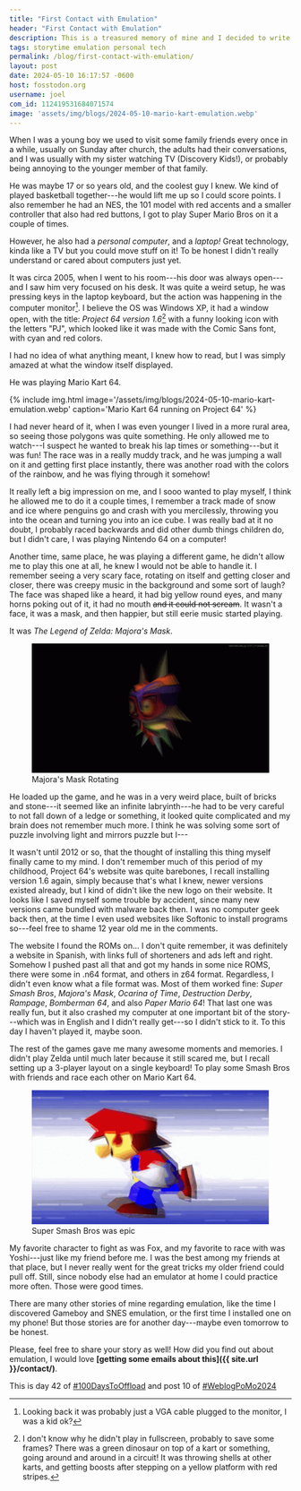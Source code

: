 ```yaml
---
title: "First Contact with Emulation"
header: "First Contact with Emulation"
description: This is a treasured memory of mine and I decided to write it here, my first experience with emulation.
tags: storytime emulation personal tech
permalink: /blog/first-contact-with-emulation/
layout: post
date: 2024-05-10 16:17:57 -0600
host: fosstodon.org
username: joel
com_id: 112419531684071574 
image: 'assets/img/blogs/2024-05-10-mario-kart-emulation.webp'
---
```


When I was a young boy we used to visit some family friends every once in a while, usually on Sunday after church, the adults had their conversations, and I was usually with my sister watching TV (Discovery Kids!), or probably being annoying to the younger member of that family.

He was maybe 17 or so years old, and the coolest guy I knew. We kind of played basketball together---he would lift me up so I could score points. I also remember he had an NES, the 101 model with red accents and a smaller controller that also had red buttons, I got to play Super Mario Bros on it a couple of times.

However, he also had a _personal computer_, and a _laptop!_ Great technology, kinda like a TV but you could move stuff on it! To be honest I didn't really understand or cared about computers just yet.

It was circa 2005, when I went to his room---his door was always open---and I saw him very focused on his desk. It was quite a weird setup, he was pressing keys in the laptop keyboard, but the action was happening in the computer monitor[^1]. I believe the OS was Windows XP, it had a window open, with the title: _Project 64 version 1.6_[^2] with a funny looking icon with the letters "PJ", which looked like it was made with the Comic Sans font, with cyan and red colors. 

I had no idea of what anything meant, I knew how to read, but I was simply amazed at what the window itself displayed.

[^1]: Looking back it was probably just a VGA cable plugged to the monitor, I was a kid ok?

[^2]:I don't know why he didn't play in fullscreen, probably to save some frames?
There was a green dinosaur on top of a kart or something, going around and around in a circuit! It was throwing shells at other karts, and getting boosts after stepping on a yellow platform with red stripes.

He was playing Mario Kart 64.

{% include img.html image='/assets/img/blogs/2024-05-10-mario-kart-emulation.webp' caption='Mario Kart 64 running on Project 64' %}

I had never heard of it, when I was even younger I lived in a more rural area, so seeing those polygons was quite something. He only allowed me to watch---I suspect he wanted to break his lap times or something---but it was fun! The race was in a really muddy track, and he was jumping a wall on it and getting first place instantly, there was another road with the colors of the rainbow, and he was flying through it somehow!

It really left a big impression on me, and I sooo wanted to play myself, I think he allowed me to do it a couple times, I remember a track made of snow and ice where penguins go and crash with you mercilessly, throwing you into the ocean and turning you into an ice cube. I was really bad at it no doubt, I probably raced backwards and did other dumb things children do, but I didn't care, I was playing Nintendo 64 on a computer!

Another time, same place, he was playing a different game, he didn't allow me to play this one at all, he knew I would not be able to handle it. I remember seeing a very scary face, rotating on itself and getting closer and closer, there was creepy music in the background and some sort of laugh? The face was shaped like a heard, it had big yellow round eyes, and many horns poking out of it, it had no mouth ~~and it could not scream~~. It wasn't a face, it was a mask, and then happier, but still eerie music started playing.

It was _The Legend of Zelda: Majora's Mask_. 

<figure>
<img src="/assets/img/blogs/2024-05-10-majoras-mask.gif">
<figcaption>Majora's Mask Rotating</figcaption>
</figure>

He loaded up the game, and he was in a very weird place, built of bricks and stone---it seemed like an infinite labryinth---he had to be very careful to not fall down of a ledge or something, it looked quite complicated and my brain does not remember much more. I think he was solving some sort of puzzle involving light and mirrors puzzle but I---

It wasn't until 2012 or so, that the thought of installing this thing myself finally came to my mind. I don't remember much of this period of my childhood, Project 64's website was quite barebones, I recall installing version 1.6 again, simply because that's what I knew, newer versions existed already, but I kind of didn't like the new logo on their website. It looks like I saved myself some trouble by accident, since many new versions came bundled with malware back then. I was no computer geek back then, at the time I even used websites like Softonic to install programs so---feel free to shame 12 year old me in the comments.

The website I found the ROMs on... I don't quite remember, it was definitely a website in Spanish, with links full of shorteners and ads left and right. Somehow I pushed past all that and got my hands in some nice ROMS, there were some in .n64 format, and others in z64 format. Regardless, I didn't even know what a file format was. Most of them worked fine: _Super Smash Bros_, _Majora's Mask_, _Ocarina of Time_, _Destruction Derby_, _Rampage_, _Bomberman 64_, and also _Paper Mario 64_! That last one was really fun, but it also crashed my computer at one important bit of the story---which was in English and I didn't really get---so I didn't stick to it. To this day I haven't played it, maybe soon.

The rest of the games gave me many awesome moments and memories. I didn't play Zelda until much later because it still scared me, but I recall setting up a 3-player layout on a single keyboard! To play some Smash Bros with friends and race each other on Mario Kart 64.

<figure>
<img src="/assets/img/blogs/2024-05-10-smash-bros-n64.gif">
<figcaption>Super Smash Bros was epic</figcaption>
</figure>

My favorite character to fight as was Fox, and my favorite to race with was Yoshi---just like my friend before me. I was the best among my friends at that place, but I never really went for the great tricks my older friend could pull off. Still, since nobody else had an emulator at home I could practice more often. Those were good times.

There are many other stories of mine regarding emulation, like the time I discovered Gameboy and SNES emulation, or the first time I installed one on my phone! But those stories are for another day---maybe even tomorrow to be honest.

Please, feel free to share your story as well! How did you find out about emulation, I would love __[getting some emails about this]({{ site.url }}/contact/)__.

This is day 42 of [#100DaysToOffload](https://100daystooffload.com) and post 10 of [#WeblogPoMo2024](https://weblog.anniegreens.lol/weblog-posting-month-2024)
